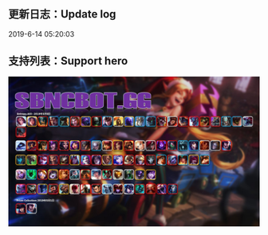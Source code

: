 ## 更新日志：Update log	
2019-6-14 05:20:03

	
	
## 支持列表：Support hero
  ![支持英雄](https://github.com/Entropy-AIO/Dependencies/blob/master/Other/Champion.jpg)
	